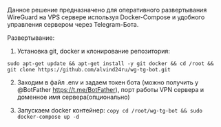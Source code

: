 Данное решение предназначено для оперативного развертывания WireGuard на VPS сервере используя Docker-Compose и удобного управления сервером через Telegram-Бота.

Развертывание:
1. Установка git, docker и клонирование репозитория:
```copy
sudo apt-get update && apt-get install -y git docker && cd /root && git clone https://github.com/alvind24ru/wg-tg-bot.git
```

2. Заходим в файл .env и задаем токен бота (можно получить у @BotFather https://t.me/BotFather), порт работы VPN сервера и доменное имя сервера(опционально)

3. Запускаем docker контейнер:
```copy cd /root/wg-tg-bot && sudo docker-compose up -d```
